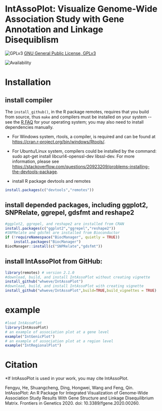 IntAssoPlot: Visualize Genome-Wide Association Study with Gene Annotation and Linkage Disequiblism
====

![GPLv3](http://www.gnu.org/graphics/gplv3-88x31.png)
[GNU General Public License, GPLv3](http://www.gnu.org/copyleft/gpl.html)

![Availability](https://github.com/whweve/IntAssoPlot)

# Installation
## install compiler
The `install_github()`, in the R package remotes, requires that you build from source, thus `make` and compilers must be installed on your system -- see the [R FAQ](http://cran.r-project.org/faqs.html) for your operating system; you may also need to install dependencies manually. 

* For Windows system, rtools, a compiler, is required and can be found at https://cran.r-project.org/bin/windows/Rtools/.

* For Ubuntu/Linux system, compilers could be installed by the command: sudo apt-get install libcurl4-openssl-dev libssl-dev. For more information, please see https://stackoverflow.com/questions/20923209/problems-installing-the-devtools-package.

* install R package devtools and remotes
```R
install.packages(c("devtools","remotes"))
```

## install depended packages, including ggplot2, SNPRelate, ggrepel, gdsfmt and reshape2
```R
#ggplot2, ggrepel, and reshape2 are installed from CRAN
install.packages(c("ggplot2","ggrepel","reshape2"))
#SNPRelate and gdsfmt are installed from Bioconductor
if (!requireNamespace("BiocManager", quietly = TRUE))
    install.packages("BiocManager")
BiocManager::install(c("SNPRelate","gdsfmt"))
```
## install IntAssoPlot from GitHub:
```R
library(remotes) # version 2.1.0
#download, build, and install IntAssoPlot without creating vignette
install_github("whweve/IntAssoPlot")
#download, build, and install IntAssoPlot with creating vignette
install_github("whweve/IntAssoPlot",build=TRUE,build_vignettes = TRUE)
```

# example
```R
#load IntAssoPlot
library(IntAssoPlot)
# an example of association plot at a gene level
example("IntGenicPlot")
# an example of association plot at a region level
example("IntRegionalPlot")
```

# Citation
*If IntAssoPlot is used in your work, you may cite IntAssoPlot.

Fengyu, He, Shuangcheng, Ding, Hongwei, Wang and Feng, Qin. IntAssoPlot: An R Package for Integrated Visualization of Genome-Wide Association Study Results With Gene Structure and Linkage Disequilibrium Matrix. Frontiers in Genetics 2020. doi: 10.3389/fgene.2020.00260.

